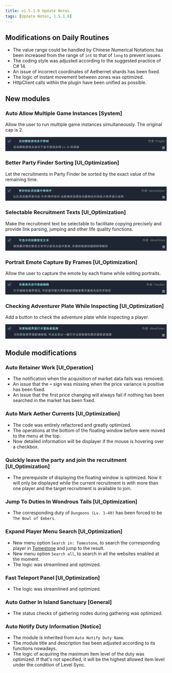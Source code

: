```yaml
---
title: v1.5.1.0 Update Notes
tags: [Update Notes, 1.5.1.0]
---
```


## Modifications on Daily Routines

- The value range could be handled by Chinese Numerical Notations has been increased from the range of `int` to that of `long` to prevent issues.
- The coding style was adjusted according to the suggested practice of C# 14.
- An issue of incorrect coordinates of Aethernet shards has been fixed.
- The logic of instant movement between zones was optimized.
- HttpClient calls within the plugin have been unified as possible.

## New modules

### Auto Allow Multiple Game Instances [System]

Allow the user to run multiple game instances simultaneously. The original cap is 2.

![AutoAllowMultipleGames](/assets/Changelog/1.5.1.0/AutoAllowMultipleGames.png)

### Better Party Finder Sorting [UI_Optimization]

Let the recruitments in Party Finder be sorted by the exact value of the remaining time.

![BetterPartyFinderSort](/assets/Changelog/1.5.1.0/BetterPartyFinderSort.png)

### Selectable Recruitment Texts [UI_Optimization]

Make the recruitment text be selectable to facilitate copying precisely and provide link parsing, jumping and other life quality functions.

![SelectableRecruitmentText](/assets/Changelog/1.5.1.0/SelectableRecruitmentText.png)

### Portrait Emote Capture By Frames [UI_Optimization]

Allow the user to capture the emote by each frame while editing portraits.

![PortraitAnimationTimeEditor](/assets/Changelog/1.5.1.0/PortraitAnimationTimeEditor.png)

### Checking Adventurer Plate While Inspecting [UI_Optimization]

Add a button to check the adventure plate while inspecting a player.

![AdventurerPlateThroughInspect](/assets/Changelog/1.5.1.0/AdventurerPlateThroughInspect.png)

## Module modifications

### Auto Retainer Work [UI_Operation]

- The notification when the acquisition of market data fails was removed.
- An issue that the `+` sign was missing when the price variance is positive has been fixed.
- An issue that the first price changing will always fail if nothing has been searched in the market has been fixed.

### Auto Mark Aether Currents [UI_Optimization]

- The code was entirely refactored and greatly optimized.
- The operations at the bottom of the floating window before were moved to the menu at the top.
- Now detailed information will be displayer if the mouse is hovering over a checkbox.

### Quickly leave the party and join the recruitment [UI_Optimization]

- The prerequisite of displaying the floating window is optimized. Now it will only be displayed while the current recruitment is with more than one player and the target recruitment is available to join.

### Jump To Duties In Wondrous Tails [UI_Optimization]

- The corresponding duty of `Dungeons (Lv. 1-49)` has been forced to be `The Bowl of Embers`.

### Expand Player Menu Search [UI_Optimization]

- New menu option `Search in: Tomestone`, to search the corresponding player in [Tomestone](https://tomestone.gg/) and jump to the result.
- New menu option `Search all`, to search in all the websites enabled at the moment.
- The logic was streamlined and optimized.

### Fast Teleport Panel [UI_Optimization]

- The logic was streamlined and optimized.

### Auto Gather In Island Sanctuary  [General]

- The status checks of gathering nodes during gathering was optimized.

### Auto Notify Duty Information [Notice]

- The module is inherited from `Auto Notify Duty Name`.
- The module title and description has been adjusted according to its functions nowadays.
- The logic of acquiring the maximum item level of the duty was optimized. If that's not specified, it will be the highest allowed item level under the condition of Level Sync.